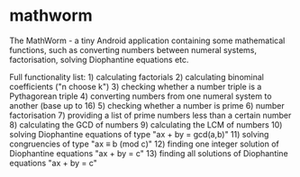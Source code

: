 mathworm
========

The MathWorm - a tiny Android application containing some mathematical functions, such as converting numbers between numeral systems, factorisation, solving Diophantine equations etc.

Full functionality list:
	 1) calculating factorials
	 2) calculating binominal coefficients ("n choose k")
	 3) checking whether a number triple is a Pythagorean triple
	 4) converting numbers from one numeral system to another (base up to 16)
	 5) checking whether a number is prime
	 6) number factorisation
	 7) providing a list of prime numbers less than a certain number
	 8) calculating the GCD of numbers
	 9) calculating the LCM of numbers
	10) solving Diophantine equations of type "ax + by = gcd(a,b)"
	11) solving congruencies of type "ax ≡ b (mod c)"
	12) finding one integer solution of Diophantine equations "ax + by = c"
	13) finding all solutions of Diophantine equations "ax + by = c"  